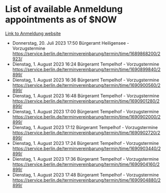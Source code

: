 # List of available Anmeldung appointments as of $NOW
[Link to Anmeldung website](https://service.berlin.de/terminvereinbarung/termin/tag.php?termin=1&anliegen[]=120686&dienstleisterlist=122210,122217,327316,122219,327312,122227,327314,122231,327346,122243,327348,122254,122252,329742,122260,329745,122262,329748,122271,327278,122273,327274,122277,327276,330436,122280,327294,122282,327290,122284,327292,122291,327270,122285,327266,122286,327264,122296,327268,150230,329760,122297,327286,122294,327284,122312,329763,122314,329775,122304,327330,122311,327334,122309,327332,317869,122281,327352,122279,329772,122283,122276,327324,122274,327326,122267,329766,122246,327318,122251,327320,122257,327322,122208,327298,122226,327300&herkunft=http%3A%2F%2Fservice.berlin.de%2Fdienstleistung%2F120686%2F)
- Donnerstag, 20. Juli 2023 17:50 Bürgeramt Heiligensee - Vorzugstermine https://service.berlin.de/terminvereinbarung/termin/time/1689868200/2923/
- Dienstag, 1. August 2023 16:24 Bürgeramt Tempelhof - Vorzugstermine https://service.berlin.de/terminvereinbarung/termin/time/1690899840/2899/
- Dienstag, 1. August 2023 16:36 Bürgeramt Tempelhof - Vorzugstermine https://service.berlin.de/terminvereinbarung/termin/time/1690900560/2899/
- Dienstag, 1. August 2023 16:48 Bürgeramt Tempelhof - Vorzugstermine https://service.berlin.de/terminvereinbarung/termin/time/1690901280/2899/
- Dienstag, 1. August 2023 17:00 Bürgeramt Tempelhof - Vorzugstermine https://service.berlin.de/terminvereinbarung/termin/time/1690902000/2899/
- Dienstag, 1. August 2023 17:12 Bürgeramt Tempelhof - Vorzugstermine https://service.berlin.de/terminvereinbarung/termin/time/1690902720/2899/
- Dienstag, 1. August 2023 17:24 Bürgeramt Tempelhof - Vorzugstermine https://service.berlin.de/terminvereinbarung/termin/time/1690903440/2899/
- Dienstag, 1. August 2023 17:36 Bürgeramt Tempelhof - Vorzugstermine https://service.berlin.de/terminvereinbarung/termin/time/1690904160/2899/
- Dienstag, 1. August 2023 17:48 Bürgeramt Tempelhof - Vorzugstermine https://service.berlin.de/terminvereinbarung/termin/time/1690904880/2899/
